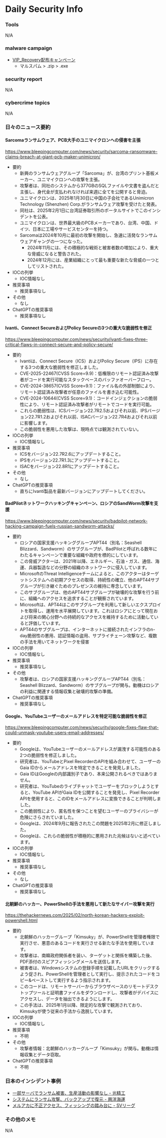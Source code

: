 # Daily Security Info

### Tools
N/A

### malware campaign
- [VIP_Recovery配布キャンペーン](https://x.com/malware_traffic/status/1889731681197646128)
    - マルスパム > .zip > .exe

### security report
N/A

### cybercrime topics
N/A

### 日々のニュース要約

#### Sarcomaランサムウェア、PCB大手のユニマイクロンへの侵害を主張
https://www.bleepingcomputer.com/news/security/sarcoma-ransomware-claims-breach-at-giant-pcb-maker-unimicron/

- 要約
    - 新興のランサムウェアグループ「Sarcoma」が、台湾のプリント基板メーカー、ユニマイクロンへの攻撃を主張。
    - 攻撃者は、同社のシステムから377GBのSQLファイルや文書を盗んだと主張し、身代金が支払われなければ来週に全てを公開すると脅迫。
    - ユニマイクロンは、2025年1月30日に中国の子会社であるUnimicron Technology (Shenzhen) Corp.がランサムウェア攻撃を受けたと発表。
    - 同社は、2025年2月1日に台湾証券取引所のポータルサイトでこのインシデントを公表。
    - ユニマイクロンは、世界最大級のPCBメーカーであり、台湾、中国、ドイツ、日本に工場やサービスセンターを持つ。
    - Sarcomaは2024年10月に最初の攻撃を開始し、急速に活発なランサムウェアギャングの一つになった。
        - 2024年11月には、その積極的な戦術と被害者数の増加により、重大な脅威になると警告された。
        - 2024年12月には、産業組織にとって最も重要な新たな脅威の一つとしてリストされた。
- IOCの列挙
    - IOC情報なし
- 推奨事項
    - 推奨事項なし
- その他
    - なし
- ChatGPTの推奨事項
    - 推奨事項なし

#### Ivanti、Connect SecureおよびPolicy Secureの3つの重大な脆弱性を修正
https://www.bleepingcomputer.com/news/security/ivanti-fixes-three-critical-flaws-in-connect-secure-and-policy-secure/

- 要約
    - Ivantiは、Connect Secure（ICS）およびPolicy Secure（IPS）に存在する3つの重大な脆弱性を修正しました。
    - CVE-2025-22467(CVSS Score=9.9)：低権限のリモート認証済み攻撃者がコードを実行可能なスタックベースのバッファオーバーフロー。
    - CVE-2024-38657(CVSS Score=9.1)：ファイル名の外部制御により、リモート認証済み攻撃者が任意のファイルを書き込む可能性。
    - CVE-2024-10644(CVSS Score=9.1)：コードインジェクションの脆弱性により、リモート認証済み攻撃者がリモートでコードを実行可能。
    - これらの脆弱性は、ICSバージョン22.7R2.5およびそれ以前、IPSバージョン22.7R1.2およびそれ以前、ISACバージョン22.7R4およびそれ以前に影響します。
    - この脆弱性を悪用した攻撃は、現時点では観測されていない。
- IOCの列挙
    - IOC情報なし
- 推奨事項
    - ICSをバージョン22.7R2.6にアップデートすること。
    - IPSをバージョン22.7R1.3にアップデートすること。
    - ISACをバージョン22.8R1にアップデートすること。
- その他
    - なし
- ChatGPTの推奨事項
    - 直ちにIvanti製品を最新バージョンにアップデートしてください。

#### BadPilotネットワークハッキングキャンペーン、ロシアのSandWorm攻撃を支援
https://www.bleepingcomputer.com/news/security/badpilot-network-hacking-campaign-fuels-russian-sandworm-attacks/

- 要約
    - ロシアの国家支援ハッキンググループAPT44（別名：Seashell Blizzard、Sandworm）のサブグループが、BadPilotと呼ばれる数年にわたるキャンペーンで重要な組織や政府を標的にしています。
    - この脅威アクターは、2021年以降、エネルギー、石油・ガス、通信、海運、兵器製造などの分野の組織のネットワークに侵入しています。
    - MicrosoftのThreat Intelligenceチームによると、このアクターはターゲットシステムへの初期アクセスの取得、持続性の確立、他のAPT44サブグループが引き継ぐためのプレゼンスの維持に専念しています。
    - このサブグループは、他のAPT44サブグループが破壊的な攻撃を行う前に、組織へのアクセスを追求することが観察されています。
    - Microsoftは、APT44はこのサブグループを利用して新しいエクスプロイトを取得し、運用を水平展開しています。これはロシアにとって現在および将来の関心分野への持続的なアクセスを維持するために活動していると評価しています。
    - APT44のサブグループは、インターネットに接続されたインフラのn-day脆弱性の悪用、認証情報の盗用、サプライチェーン攻撃など、複数の手法を用いてネットワークを侵害
- IOCの列挙
    - IOC情報なし
- 推奨事項
    - 推奨事項なし
- その他
    - 攻撃者は、ロシアの国家支援ハッキンググループAPT44（別名：Seashell Blizzard、Sandworm）のサブグループが関与。動機はロシアの利益に関連する情報収集と破壊的攻撃の準備。
- ChatGPTの推奨事項
    - 推奨事項なし

#### Google、YouTubeユーザーのメールアドレスを特定可能な脆弱性を修正
https://www.bleepingcomputer.com/news/security/google-fixes-flaw-that-could-unmask-youtube-users-email-addresses/

- 要約
    - Googleは、YouTubeユーザーのメールアドレスが漏洩する可能性のある2つの脆弱性を修正しました。
    - 研究者は、YouTubeとPixel RecorderのAPIを組み合わせて、ユーザーのGaia IDからメールアドレスを特定できることを発見しました。
    - Gaia IDはGoogleの内部識別子であり、本来公開されるべきではありません。
    - 研究者は、YouTubeのライブチャットでユーザーをブロックしようとすると、YouTube APIがGaia IDを公開することを発見し、Pixel Recorder APIを使用すると、このIDをメールアドレスに変換できることが判明しました。
    - この脆弱性により、匿名性を保つことを望むユーザーのプライバシーが危険にさらされていました。
    - Googleは、2024年9月に報告されたこの問題を2025年2月に修正しました。
    - Googleは、これらの脆弱性が積極的に悪用された兆候はないと述べています。
- IOCの列挙
    - IOC情報なし
- 推奨事項
    - 推奨事項なし
- その他
    - なし
- ChatGPTの推奨事項
    - 推奨事項なし

#### 北朝鮮のハッカー、PowerShellの手法を悪用して新たなサイバー攻撃を実行
https://thehackernews.com/2025/02/north-korean-hackers-exploit-powershell.html

- 要約
    - 北朝鮮のハッカーグループ「Kimsuky」が、PowerShellを管理者権限で実行させ、悪意のあるコードを実行させる新たな手法を使用しています。
    - 攻撃者は、南韓政府関係者を装い、ターゲットと関係を構築した後、PDF添付のスピアフィッシングメールを送信します。
    - 被害者は、Windowsシステムの登録手順を記載したURLをクリックするよう促され、PowerShellを管理者として実行し、提示されたコードをコピー&ペーストして実行するよう指示されます。
    - このコードは、リモートサーバーからブラウザベースのリモートデスクトップツールと証明書ファイルをダウンロードし、攻撃者がデバイスにアクセスし、データを抽出できるようにします。
    - この手法は、2025年1月以降、限定的な攻撃で観測されており、Kimsukyが使う従来の手法から逸脱しています。
- IOCの列挙
    - IOC情報なし
- 推奨事項
    - 不明
- その他
    - 攻撃者情報：北朝鮮のハッカーグループ「Kimsuky」が関与。動機は情報収集とデータ窃取。
- ChatGPTの推奨事項
    - 不明

### 日本のインシデント事例
- [一部サーバでランサム被害、生産活動の影響なし - 光精工](https://www.security-next.com/167023)
- [システムにランサム攻撃、バックアップで復元 - 興洋海運](https://www.security-next.com/167015)
- [メルアカに不正アクセス、フィッシングの踏み台に - SVリーグ](https://www.security-next.com/167053)

### その他のメモ
N/A